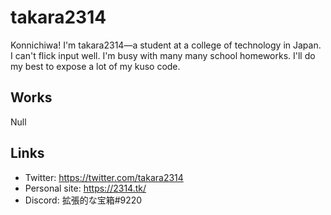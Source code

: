 # takara2314
Konnichiwa! I'm takara2314—a student at a college of technology in Japan. I can't flick input well. I'm busy with many many school homeworks. I'll do my best to expose a lot of my kuso code.

## Works
Null

## Links
- Twitter: https://twitter.com/takara2314
- Personal site: https://2314.tk/
- Discord: 拡張的な宝箱#9220